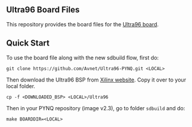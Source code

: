 ## Ultra96 Board Files

This repository provides the board files for the 
[Ultra96 board](http://zedboard.org/product/ultra96).

## Quick Start

To use the board file along with the new sdbuild flow, first do:

```shell
git clone https://github.com/Avnet/Ultra96-PYNQ.git <LOCAL>
```

Then download the Ultra96 BSP from [Xilinx website](https://www.xilinx.com/support/download/index.html/content/xilinx/en/downloadNav/embedded-design-tools.html). Copy it over to your local folder.

```shell
cp -f <DOWNLOADED_BSP> <LOCAL>/Ultra96
```

Then in your PYNQ repository (image v2.3), go to folder `sdbuild` and do:

```shell
make BOARDDIR=<LOCAL>
```
